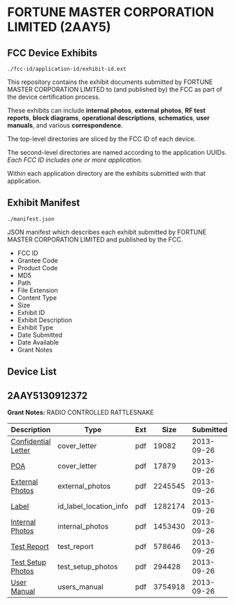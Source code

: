 # FORTUNE MASTER CORPORATION LIMITED (2AAY5)
## FCC Device Exhibits

```
./fcc-id/application-id/exhibit-id.ext
```

This repository contains the exhibit documents submitted by FORTUNE MASTER CORPORATION LIMITED to (and published by) the FCC as part of the device certification process.

These exhibits can include **internal photos**, **external photos**, **RF test reports**, **block diagrams**, **operational descriptions**, **schematics**, **user manuals**, and various **correspondence**.

The top-level directories are sliced by the FCC ID of each device.

The second-level directories are named according to the application UUIDs. *Each FCC ID includes one or more application.*

Within each application directory are the exhibits submitted with that application. 

## Exhibit Manifest

```
./manifest.json
```

JSON manifest which describes each exhibit submitted by FORTUNE MASTER CORPORATION LIMITED and published by the FCC.

- FCC ID
- Grantee Code
- Product Code
- MD5
- Path
- File Extension
- Content Type
- Size
- Exhibit ID
- Exhibit Description
- Exhibit Type
- Date Submitted
- Date Available
- Grant Notes

## Device List
## 2AAY5130912372
**Grant Notes:** RADIO CONTROLLED RATTLESNAKE

| Description | Type | Ext | Size | Submitted | Available |
| ----------- | ---- | --- | ---- | --------- | --------- |
| [Confidential Letter](2AAY5130912372/030cbc6200647c9843e9b0ef47913638/2083367.pdf) | cover_letter | pdf | 19082 | 2013-09-26 | 2013-09-26 |
| [POA](2AAY5130912372/030cbc6200647c9843e9b0ef47913638/2083368.pdf) | cover_letter | pdf | 17879 | 2013-09-26 | 2013-09-26 |
| [External Photos](2AAY5130912372/030cbc6200647c9843e9b0ef47913638/2083364.pdf) | external_photos | pdf | 2245545 | 2013-09-26 | 2013-09-26 |
| [Label](2AAY5130912372/030cbc6200647c9843e9b0ef47913638/2083366.pdf) | id_label_location_info | pdf | 1282174 | 2013-09-26 | 2013-09-26 |
| [Internal Photos](2AAY5130912372/030cbc6200647c9843e9b0ef47913638/2083365.pdf) | internal_photos | pdf | 1453430 | 2013-09-26 | 2013-09-26 |
| [Test Report](2AAY5130912372/030cbc6200647c9843e9b0ef47913638/2083370.pdf) | test_report | pdf | 578646 | 2013-09-26 | 2013-09-26 |
| [Test Setup Photos](2AAY5130912372/030cbc6200647c9843e9b0ef47913638/2083369.pdf) | test_setup_photos | pdf | 294428 | 2013-09-26 | 2013-09-26 |
| [User Manual](2AAY5130912372/030cbc6200647c9843e9b0ef47913638/2083371.pdf) | users_manual | pdf | 3754918 | 2013-09-26 | 2013-09-26 |
